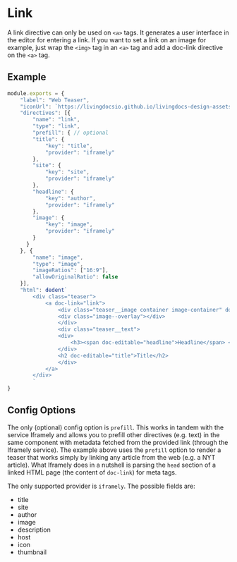 # Link

A link directive can only be used on `<a>` tags. It generates a user interface in the editor for entering a link. If you want to set a link on an image for example, just wrap the `<img>` tag in an `<a>` tag and add a doc-link directive on the `<a>` tag.

## Example

```javascript
module.exports = {
    "label": "Web Teaser",
    "iconUrl": `https://livingdocsio.github.io/livingdocs-design-assets/docs/icons/component-icons/icon_component_teaser_with_image.svg`,
    "directives": [{
        "name": "link",
        "type": "link",
        "prefill": { // optional
        "title": {
            "key": "title",
            "provider": "iframely"
        },
        "site": {
            "key": "site",
            "provider": "iframely"
        },
        "headline": {
            "key": "author",
            "provider": "iframely"
        },
        "image": {
            "key": "image",
            "provider": "iframely"
        }
      }
    }, {
        "name": "image",
        "type": "image",
        "imageRatios": ["16:9"],
        "allowOriginalRatio": false
    }],
    "html": dedent`
        <div class="teaser">
            <a doc-link="link">
                <div class="teaser__image container image-container" doc-image="image">
                <div class="image--overlay"></div>
                </div>
                <div class="teaser__text">
                <div>
                    <h3><span doc-editable="headline">Headline</span> <span class="source" doc-editable="site">Source</span></h3>
                </div>
                <h2 doc-editable="title">Title</h2>
                </div>
            </a>
        </div>
        `
}
```


## Config Options

The only (optional) config option is `prefill`. This works in tandem with the service Iframely and allows you to prefill other directives (e.g. text) in the same component with metadata fetched from the provided link (through the Iframely service). The example above uses the `prefill` option to render a teaser that works simply by linking any article from the web (e.g. a NYT article).
What Iframely does in a nutshell is parsing the `head` section of a linked HTML page (the content of `doc-link`) for meta tags.

The only supported provider is `iframely`.
The possible fields are:
- title
- site
- author
- image
- description
- host
- icon
- thumbnail